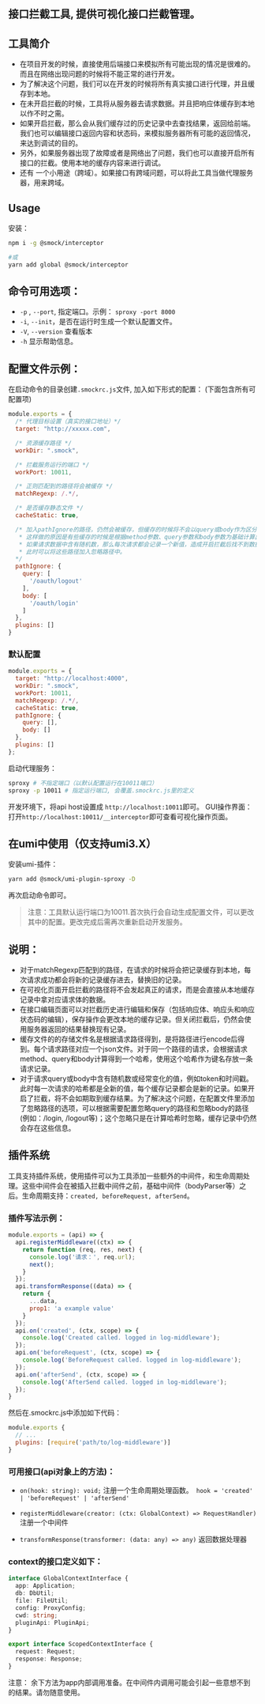 接口拦截工具, 提供可视化接口拦截管理。
---

## 工具简介

- 在项目开发的时候，直接使用后端接口来模拟所有可能出现的情况是很难的。而且在网络出现问题的时候将不能正常的进行开发。
- 为了解决这个问题，我们可以在开发的时候将所有真实接口进行代理，并且缓存到本地。
- 在未开启拦截的时候，工具将从服务器去请求数据。并且把响应体缓存到本地以作不时之需。
- 如果开启拦截，那么会从我们缓存过的历史记录中去查找结果，返回给前端。我们也可以编辑接口返回内容和状态码，来模拟服务器所有可能的返回情况，来达到调试的目的。
- 另外，如果服务器出现了故障或者是网络出了问题，我们也可以直接开启所有接口的拦截。使用本地的缓存内容来进行调试。
- 还有 一个小用途（跨域）。如果接口有跨域问题，可以将此工具当做代理服务器，用来跨域。

## Usage

安装：
```bash
npm i -g @smock/interceptor

#或
yarn add global @smock/interceptor
```
## 命令可用选项：

- `-p` , `--port`, 指定端口。示例： `sproxy -port 8000`
- `-i`, `--init`，是否在运行时生成一个默认配置文件。
- `-V`, `--version` 查看版本
- `-h` 显示帮助信息。

## 配置文件示例：
在启动命令的目录创建`.smockrc.js`文件, 加入如下形式的配置：
(下面包含所有可配置项)
```js
module.exports = {
  /* 代理目标设置（真实的接口地址）*/
  target: "http://xxxxx.com",

  /* 资源缓存路径 */
  workDir: ".smock",

  /* 拦截服务运行的端口 */
  workPort: 10011,

  /* 正则匹配到的路径将会被缓存 */
  matchRegexp: /.*/,

  /* 是否缓存静态文件 */
  cacheStatic: true,

  /* 加入pathIgnore的路径，仍然会被缓存，但缓存的时候将不会以query或body作为区分
   * 这样做的原因是有些缓存的时候是根据method参数、query参数和body参数为基础计算出来的哈希值
   * 如果请求数据中含有随机数，那么每次请求都会记录一个新值，造成开启拦截后找不到数据的情况
   * 此时可以将这些路径加入忽略路径中。
  */
  pathIgnore: {
    query: [
      '/oauth/logout'
    ],
    body: [
      '/oauth/login'
    ]
  },
  plugins: []
}
```

### 默认配置
```js
module.exports = {
  target: "http://localhost:4000",
  workDir: ".smock",
  workPort: 10011,
  matchRegexp: /.*/,
  cacheStatic: true,
  pathIgnore: {
    query: [],
    body: []
  },
  plugins: []
};
```

启动代理服务：
```bash
sproxy # 不指定端口（以默认配置运行在10011端口）
sproxy -p 10011 # 指定运行端口, 会覆盖.smockrc.js里的定义
```

开发环境下，将api host设置成 `http://localhost:10011`即可。
GUI操作界面：打开`http://localhost:10011/__interceptor`即可查看可视化操作页面。

## 在umi中使用（仅支持umi3.X）

安装umi-插件：

```bash
yarn add @smock/umi-plugin-sproxy -D
```
再次启动命令即可。

> 注意：工具默认运行端口为10011.首次执行会自动生成配置文件，可以更改其中的配置。更改完成后需再次重新启动开发服务。

## 说明：
- 对于matchRegexp匹配到的路径，在请求的时候将会把记录缓存到本地，每次请求成功都会将新的记录缓存进去，替换旧的记录。
- 在可视化页面开启拦截的路径将不会发起真正的请求，而是会直接从本地缓存记录中拿对应请求体的数据。
- 在接口编辑页面可以对拦截历史进行编辑和保存（包括响应体、响应头和响应状态码的编辑），保存操作会更改本地的缓存记录。但关闭拦截后，仍然会使用服务器返回的结果替换现有记录。
- 缓存文件的的存储文件名是根据请求路径得到，是将路径进行encode后得到。每个请求路径对应一个json文件。对于同一个路径的请求，会根据请求method、query和body计算得到一个哈希，使用这个哈希作为键名存放一条请求记录。
- 对于请求query或body中含有随机数或经常变化的值，例如token和时间戳。此时每一次请求的哈希都是全新的值，每个缓存记录都会是新的记录。如果开启了拦截，将不会如期取到缓存结果。为了解决这个问题，在配置文件里添加了忽略路径的选项，可以根据需要配置忽略query的路径和忽略body的路径(例如：/login, /logout等)；这个忽略只是在计算哈希时忽略，缓存记录中仍然会存在这些信息。

## 插件系统

工具支持插件系统，使用插件可以为工具添加一些额外的中间件，和生命周期处理。这些中间件会在被插入拦截中间件之前，基础中间件（bodyParser等）之后。生命周期支持：`created, beforeRequest, afterSend`。

### 插件写法示例：
```javascript
module.exports = (api) => {
  api.registerMiddleware((ctx) => {
    return function (req, res, next) {
      console.log('请求：', req.url);
      next();
    }
  });
  api.transformResponse((data) => {
    return {
      ...data,
      prop1: 'a example value'
    }
  });
  api.on('created', (ctx, scope) => {
    console.log('Created called. logged in log-middleware');
  });
  api.on('beforeRequest', (ctx, scope) => {
    console.log('BeforeRequest called. logged in log-middleware');
  });
  api.on('afterSend', (ctx, scope) => {
    console.log('AfterSend called. logged in log-middleware');
  });
}
```
然后在.smockrc.js中添加如下代码：
```javascript
module.exports {
  // ...
  plugins: [require('path/to/log-middleware')]
}
```

### 可用接口(api对象上的方法)：

- `on(hook: string): void;` 注册一个生命周期处理函数。` hook = 'created' | 'beforeRequest' | 'afterSend'`

- `registerMiddleware(creator: (ctx: GlobalContext) => RequestHandler)` 注册一个中间件

- `transformResponse(transformer: (data: any) => any)` 返回数据处理器

### context的接口定义如下：

```typescript
interface GlobalContextInterface {
  app: Application;
  db: DbUtil;
  file: FileUtil;
  config: ProxyConfig;
  cwd: string;
  pluginApi: PluginApi;
}

export interface ScopedContextInterface {
  request: Request;
  response: Response;
}

```

注意： 余下方法为app内部调用准备。在中间件内调用可能会引起一些意想不到的结果。请勿随意使用。